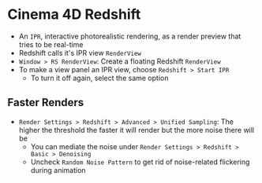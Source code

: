# Cinema 4D Redshift

- An `IPR`, interactive photorealistic rendering, as a render preview that tries to be real-time
- Redshift calls it's IPR view `RenderView`
- `Window > RS RenderView`: Create a floating Redshift `RenderView`
- To make a view panel an IPR view, choose `Redshift > Start IPR`
    - To turn it off again, select the same option

## Faster Renders

- `Render Settings > Redshift > Advanced > Unified Sampling`: The higher the threshold the faster it will render but the more noise there will be
    - You can mediate the noise under  `Render Settings > Redshift > Basic > Denoising`
    - Uncheck `Random Noise Pattern` to get rid of noise-related flickering during animation
